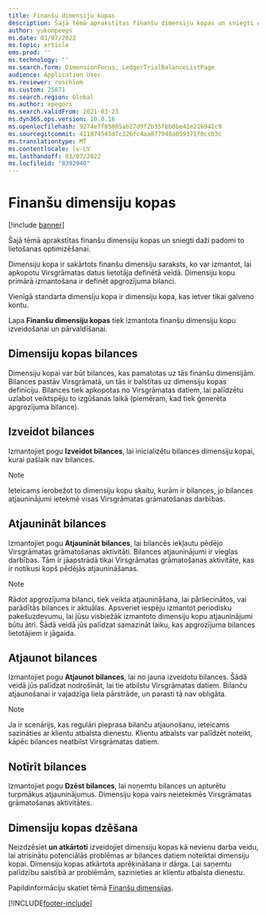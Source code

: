 ```yaml
---
title: Finanšu dimensiju kopas
description: Šajā tēmā aprakstītas finanšu dimensiju kopas un sniegti daži padomi to lietošanas optimizēšanai.
author: yukonpeegs
ms.date: 03/07/2022
ms.topic: article
ems.prod: ''
ms.technology: ''
ms.search.form: DimensionFocus, LedgerTrialBalanceListPage
audience: Application User
ms.reviewer: roschlom
ms.custom: 25871
ms.search.region: Global
ms.author: epegors
ms.search.validFrom: 2021-03-23
ms.dyn365.ops.version: 10.0.16
ms.openlocfilehash: 9274e7f85005ab27d9f2b35fbb0be42e216941c9
ms.sourcegitcommit: 411874545d7c326fc4aa877948a059371f0ccb3c
ms.translationtype: MT
ms.contentlocale: lv-LV
ms.lasthandoff: 03/07/2022
ms.locfileid: "8392940"
---
```

# <a name="financial-dimension-sets"></a>Finanšu dimensiju kopas

[!include [banner](../includes/banner.md)]

Šajā tēmā aprakstītas finanšu dimensiju kopas un sniegti daži padomi to lietošanas optimizēšanai.

Dimensiju kopa ir sakārtots finanšu dimensiju saraksts, ko var izmantot, lai apkopotu Virsgrāmatas datus lietotāja definētā veidā. Dimensiju kopu primārā izmantošana ir definēt apgrozījuma bilanci.

Vienīgā standarta dimensiju kopa ir dimensiju kopa, kas ietver tikai galveno kontu.

Lapa **Finanšu dimensiju kopas** tiek izmantota finanšu dimensiju kopu izveidošanai un pārvaldīšanai.

## <a name="dimension-set-balances"></a>Dimensiju kopas bilances

Dimensiju kopai var būt bilances, kas pamatotas uz tās finanšu dimensijām. Bilances pastāv Virsgrāmatā, un tās ir balstītas uz dimensiju kopas definīciju. Bilances tiek apkopotas no Virsgrāmatas datiem, lai palīdzētu uzlabot veiktspēju to izgūšanas laikā (piemēram, kad tiek ģenerēta apgrozījuma bilance).

## <a name="create-balances"></a>Izveidot bilances

Izmantojiet pogu **Izveidot bilances**, lai inicializētu bilances dimensiju kopai, kurai pašlaik nav bilances.

> [!NOTE]
> Ieteicams ierobežot to dimensiju kopu skaitu, kurām ir bilances, jo bilances atjauninājumi ietekmē visas Virsgrāmatas grāmatošanas darbības.

## <a name="update-balances"></a>Atjaunināt bilances

Izmantojiet pogu **Atjaunināt bilances**, lai bilancēs iekļautu pēdējo Virsgrāmatas grāmatošanas aktivitāti. Bilances atjauninājumi ir vieglas darbības. Tām ir jāapstrādā tikai Virsgrāmatas grāmatošanas aktivitāte, kas ir notikusi kopš pēdējās atjaunināšanas.

> [!NOTE]
> Rādot apgrozījuma bilanci, tiek veikta atjaunināšana, lai pārliecinātos, vai parādītās bilances ir aktuālas. Apsveriet iespēju izmantot periodisku pakešuzdevumu, lai jūsu visbiežāk izmantoto dimensiju kopu atjauninājumi būtu ātri. Šādā veidā jūs palīdzat samazināt laiku, kas apgrozījuma bilances lietotājiem ir jāgaida.

## <a name="rebuild-balances"></a>Atjaunot bilances

Izmantojiet pogu **Atjaunot bilances**, lai no jauna izveidotu bilances. Šādā veidā jūs palīdzat nodrošināt, lai tie atbilstu Virsgrāmatas datiem. Bilanču atjaunošanai ir vajadzīga liela pārstrāde, un parasti tā nav obligāta.

> [!NOTE]
> Ja ir scenārijs, kas regulāri pieprasa bilanču atjaunošanu, ieteicams sazināties ar klientu atbalsta dienestu. Klientu atbalsts var palīdzēt noteikt, kāpēc bilances neatbilst Virsgrāmatas datiem.

## <a name="clear-balances"></a>Notīrīt bilances

Izmantojiet pogu **Dzēst bilances**, lai noņemtu bilances un apturētu turpmākus atjauninājumus. Dimensiju kopa vairs neietekmēs Virsgrāmatas grāmatošanas aktivitātes.

## <a name="delete-a-dimension-set"></a>Dimensiju kopas dzēšana

Neizdzēsiet **un atkārtoti** izveidojiet dimensiju kopas kā nevienu darba veidu, lai atrisinātu potenciālās problēmas ar bilances datiem noteiktai dimensiju kopai. Dimensiju kopas atkārtota aprēķināšana ir dārga. Lai saņemtu palīdzību saistībā ar problēmām, sazinieties ar klientu atbalsta dienestu. 


Papildinformāciju skatiet tēmā [Finanšu dimensijas](financial-dimensions.md).

[!INCLUDE[footer-include](../../includes/footer-banner.md)]
